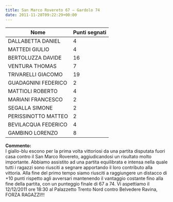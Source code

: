 ```yaml
---
title: San Marco Rovereto 67 – Gardolo 74
date: 2011-11-28T09:22:29+00:00
---
```

| **Nome** | **Punti segnati** |
| -------- | ----------------- |
| DALLABETTA DANIEL | 4 |
| MATTEDI GIULIO | 4 |
| BERTOLUZZA DAVIDE | 16 |
| VENTURA THOMAS | 7 |
| TRIVARELLI GIACOMO | 19 |
| GUADAGNINI FEDERICO | 2 |
| MATTIOLI ROBERTO | 4 |
| MARIANI FRANCESCO | 2 |
| SEGALLA SIMONE | 2 |
| PERISSINOTTO MATTEO | 2 |
| BEVILACQUA FEDERICO | 4 |
| GAMBINO LORENZO | 8 |

**Commento:**  
I giallo-blu escono per la prima volta vittoriosi da una partita disputata fuori casa contro il San Marco Rovereto, aggiudicandosi un risultato molto importante. Abbiamo assistito ad una partita equilibrata e intensa nella quale tutti i ragazzi sono riusciti a segnare apportando il loro contributo alla vittoria. Alla fine del primo tempo siamo riusciti a raggiungere un distacco di +10 punti rispetto agli avversari mantenendo il vantaggio costante fino alla fine della partita, con un punteggio finale di 67 a 74. Vi aspettiamo il 12/12/2011 ore 18:30 al Palazzetto Trento Nord contro Belvedere Ravina, FORZA RAGAZZI!!!